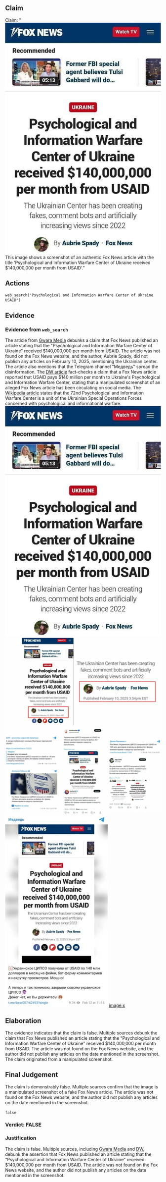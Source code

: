 ## Claim
Claim: "![image 11](media/14.jpg) This image shows a screenshot of an authentic Fox News article with the title 'Psychological and Information Warfare Center of Ukraine received $140,000,000 per month from USAID'."

## Actions
```
web_search("Psychological and Information Warfare Center of Ukraine USAID")
```

## Evidence
### Evidence from `web_search`
The article from [Gwara Media](https://gwaramedia.com/en/debunking-russian-fakes-no-fox-news-didnt-write-about-ukraines-center-for-information-operations-receiving-140m-per-month-from-the-usaid/) debunks a claim that Fox News published an article stating that the "Psychological and Information Warfare Center of Ukraine" received $140,000,000 per month from USAID. The article was not found on the Fox News website, and the author, Aubrie Spady, did not publish any articles on February 10, 2025, mentioning the Ukrainian center. The article also mentions that the Telegram channel "Медведь" spread the disinformation. The [DW article](https://www.dw.com/en/fact-check-disinformation-spikes-after-trump-zelenskyy-row/a-71832118) fact-checks a claim that a Fox News article reported that USAID pays $140 million per month to Ukraine's Psychological and Information Warfare Center, stating that a manipulated screenshot of an alleged Fox News article has been circulating on social media. The [Wikipedia article](https://en.wikipedia.org/wiki/72nd_Psychological_and_Information_Warfare_Center_(Ukraine)) states that the 72nd Psychological and Information Warfare Center is a unit of the Ukrainian Special Operations Forces concerned with psychological and informational warfare. ![image 11](media/14.jpg) ![image 1806](media/2025-08-07_19-07-1754593661-766175.jpg) ![image 1805](media/2025-08-07_19-07-1754593661-510813.jpg) ![image 1804](media/2025-08-07_19-07-1754593659-558604.jpg) <image:x>


## Elaboration
The evidence indicates that the claim is false. Multiple sources debunk the claim that Fox News published an article stating that the "Psychological and Information Warfare Center of Ukraine" received $140,000,000 per month from USAID. The article was not found on the Fox News website, and the author did not publish any articles on the date mentioned in the screenshot. The claim originated from a manipulated screenshot.


## Final Judgement
The claim is demonstrably false. Multiple sources confirm that the image is a manipulated screenshot of a fake Fox News article. The article was not found on the Fox News website, and the author did not publish any articles on the date mentioned in the screenshot.

`false`

### Verdict: FALSE

### Justification
The claim is false. Multiple sources, including [Gwara Media](https://gwaramedia.com/en/debunking-russian-fakes-no-fox-news-didnt-write-about-ukraines-center-for-information-operations-receiving-140m-per-month-from-the-usaid/) and [DW](https://www.dw.com/en/fact-check-disinformation-spikes-after-trump-zelenskyy-row/a-71832118), debunk the assertion that Fox News published an article stating that the "Psychological and Information Warfare Center of Ukraine" received $140,000,000 per month from USAID. The article was not found on the Fox News website, and the author did not publish any articles on the date mentioned in the screenshot.
